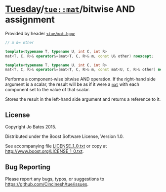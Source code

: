 [Tuesday](../../../README.md)/[`tue::mat`](../../headers/mat.md)/bitwise AND assignment
=======================================================================================
Provided by header [`<tue/mat.hpp>`](../../headers/mat.md)

```c++
// m &= other

template<typename T, typename U, int C, int R>
mat<T, C, R>& operator&=(mat<T, C, R>& m, const U& other) noexcept;

template<typename T, typename U, int C, int R>
mat<T, C, R>& operator&=(mat<T, C, R>& m, const mat<U, C, R>& other) noexcept;
```

Performs a component-wise bitwise AND operation. If the right-hand side argument
is a scalar, the result will be as if it were a [`mat`](../../headers/mat.md)
with each component set to the value of that scalar.

Stores the result in the left-hand side argument and returns a reference to it.

License
-------
Copyright Jo Bates 2015.

Distributed under the Boost Software License, Version 1.0.

See accompanying file [LICENSE_1_0.txt](../../../LICENSE_1_0.txt) or copy at
http://www.boost.org/LICENSE_1_0.txt.

Bug Reporting
-------------
Please report any bugs, typos, or suggestions to
https://github.com/Cincinesh/tue/issues.
